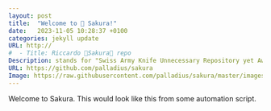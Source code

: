 ```yaml
---
layout: post
title:  "Welcome to 🌸 Sakura!"
date:   2023-11-05 10:28:37 +0100
categories: jekyll update
URL: http://
#  - Title: Riccardo 🌸Sakura🌸 repo
Description: stands for "Swiss Army Knife Unnecessary Repository yet Awesome" (🇨🇭🔪🍍🍕📦😆)
URL: https://github.com/palladius/sakura
Image: https://raw.githubusercontent.com/palladius/sakura/master/images/a_puffin_walking_in_an_ancient_Japanese_town.png
---
```


Welcome to Sakura.
This would look like this from some automation script.
